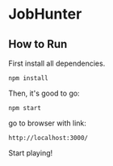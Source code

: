 # JobHunter
## How to Run
First install all dependencies.
```shell script
npm install
```

Then, it's good to go:
```shell script
npm start
```
go to browser with link:
```
http://localhost:3000/
```

Start playing!